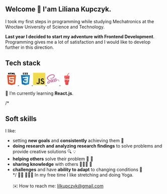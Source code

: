 ## Welcome 👋  **I'am Liliana Kupczyk.** 

I took my first steps in programming while studying Mechatronics at the Wrocław University of Science and Technology. 

**Last year I decided to start my adventure with Frontend Development**. Programming gives me a lot of satisfaction and I would like to develop further in this direction.


## Tech stack

<p align="left"> 
  <a href="https://developer.mozilla.org/en-US/docs/Web/HTML?retiredLocale=pl" target="_blank" rel="noopener"> <img src="https://raw.githubusercontent.com/devicons/devicon/master/icons/html5/html5-original-wordmark.svg" alt="html5" width="40" height="40"/> </a> 
  <a href="https://developer.mozilla.org/en-US/docs/Web/CSS?retiredLocale=pl" target="_blank" rel="noopener"> <img src="https://raw.githubusercontent.com/devicons/devicon/master/icons/css3/css3-original-wordmark.svg" alt="css3" width="40" height="40"/> </a> 
  <a href="https://developer.mozilla.org/en-US/docs/Web/JavaScript" target="_blank" rel="noopener"> <img src="https://raw.githubusercontent.com/devicons/devicon/master/icons/javascript/javascript-original.svg" alt="javascript" width="40" height="40"/> </a> <a href="https://sass-lang.com" target="_blank" rel="noopener"> <img src="https://raw.githubusercontent.com/devicons/devicon/master/icons/sass/sass-original.svg" alt="sass" width="40" height="40"/> </a><a href="https://gulpjs.com" target="_blank" rel="noopener"> <img src="https://raw.githubusercontent.com/devicons/devicon/master/icons/gulp/gulp-plain.svg" alt="gulp" width="40" height="40"/> </a>  </p>


🌱 I’m currently learning **React.js**.

/*
## Soft skills

I like:

- setting **new goals** and **consistently** achieving them 🎯
- **doing research and analyzing research findings** to solve problems and provide creative solutions 🔍 💡
- **helping others** solve their problem 🤝 🙏
- **sharing knowledge** with others 👩🏼‍🏫 📖
- **challenges** and have **ability to adapt** to changing conditions 🚀
<br> */
🤸‍♀️ 🧘🏼‍♀️ In my free time I like stretching and doing Yoga.
<br><br>
✉️ How to reach me: lilkupczyk@gmail.com
